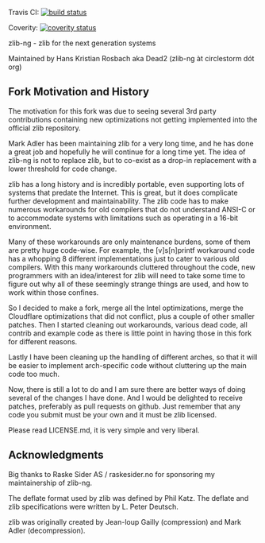 Travis CI: [![build status](https://api.travis-ci.org/mtl1979/zlib-ng.svg)](https://travis-ci.org/mtl1979/zlib-ng/)

Coverity: [![coverity status](https://scan.coverity.com/projects/8670/badge.svg)](https://scan.coverity.com/projects/mtl1979-zlib-ng)

zlib-ng - zlib for the next generation systems

Maintained by Hans Kristian Rosbach
          aka Dead2 (zlib-ng àt circlestorm dót org)


Fork Motivation and History
---------------------------

The motivation for this fork was due to seeing several 3rd party
contributions containing new optimizations not getting implemented
into the official zlib repository.

Mark Adler has been maintaining zlib for a very long time, and he has
done a great job and hopefully he will continue for a long time yet.
The idea of zlib-ng is not to replace zlib, but to co-exist as a
drop-in replacement with a lower threshold for code change.

zlib has a long history and is incredibly portable, even supporting
lots of systems that predate the Internet. This is great, but it does
complicate further development and maintainability.
The zlib code has to make numerous workarounds for old compilers that
do not understand ANSI-C or to accommodate systems with limitations
such as operating in a 16-bit environment.

Many of these workarounds are only maintenance burdens, some of them
are pretty huge code-wise. For example, the [v]s[n]printf workaround
code has a whopping 8 different implementations just to cater to
various old compilers. With this many workarounds cluttered throughout
the code, new programmers with an idea/interest for zlib will need
to take some time to figure out why all of these seemingly strange
things are used, and how to work within those confines.

So I decided to make a fork, merge all the Intel optimizations, merge
the Cloudflare optimizations that did not conflict, plus a couple
of other smaller patches. Then I started cleaning out workarounds,
various dead code, all contrib and example code as there is little
point in having those in this fork for different reasons.

Lastly I have been cleaning up the handling of different arches,
so that it will be easier to implement arch-specific code without
cluttering up the main code too much.

Now, there is still a lot to do and I am sure there are better ways
of doing several of the changes I have done. And I would be delighted
to receive patches, preferably as pull requests on github.
Just remember that any code you submit must be your own and it must
be zlib licensed.

Please read LICENSE.md, it is very simple and very liberal.


Acknowledgments
----------------

Big thanks to Raske Sider AS / raskesider.no for sponsoring my
maintainership of zlib-ng.

The deflate format used by zlib was defined by Phil Katz.
The deflate and zlib specifications were written by L. Peter Deutsch.

zlib was originally created by Jean-loup Gailly (compression)
and Mark Adler (decompression).
